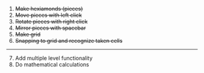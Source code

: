 1. ~~Make hexiamonds (pieces)~~
2. ~~Move pieces with left click~~
3. ~~Rotate pieces with right click~~
4. ~~Mirror pieces with spacebar~~
5. ~~Make grid~~
6. ~~Snapping to grid and recognize taken cells~~

---

7. Add multiple level functionality 
8. Do mathematical calculations